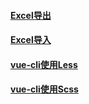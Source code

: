 #### [Excel导出](./resourse/导出与导入Excel/Excel导出.md)
#### [Excel导入](./resourse/导出与导入Excel/Excel导入.md)
#### [vue-cli使用Less](./resourse/vue-cli使用Less.md)
#### [vue-cli使用Scss](./resourse/vue-cli使用scss.md)
